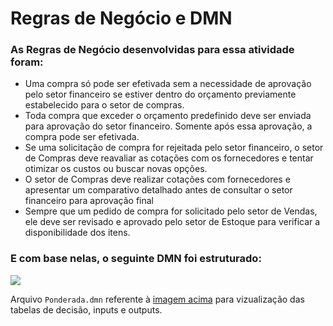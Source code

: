 # Regras de Negócio e DMN

### As Regras de Negócio desenvolvidas para essa atividade foram:

- Uma compra só pode ser efetivada sem a necessidade de aprovação pelo setor financeiro se estiver dentro do orçamento previamente estabelecido para o setor de compras.
- Toda compra que exceder o orçamento predefinido deve ser enviada para aprovação do setor financeiro. Somente após essa aprovação, a compra pode ser efetivada.
- Se uma solicitação de compra for rejeitada pelo setor financeiro, o setor de Compras deve reavaliar as cotações com os fornecedores e tentar otimizar os custos ou buscar novas opções.
- O setor de Compras deve realizar cotações com fornecedores e apresentar um comparativo detalhado antes de consultar o setor financeiro para aprovação final
- Sempre que um pedido de compra for solicitado pelo setor de Vendas, ele deve ser revisado e aprovado pelo setor de Estoque para verificar a disponibilidade dos itens.

### E com base nelas, o seguinte DMN foi estruturado:

<img src="DMN.png">

Arquivo `Ponderada.dmn` referente à [imagem acima](https://github.com/luizarsantana/Ponderadas/blob/c4903b863e35eeb5d9a42036c0a31e7f4ec5fee7/M%C3%B3dulo%20SAP/DMN/Ponderada-DMN.dmn) para vizualização das tabelas de decisão, inputs e outputs.
